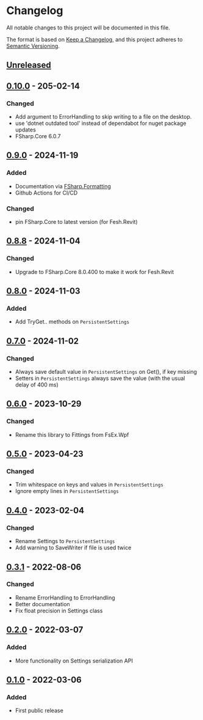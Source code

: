 # Changelog

All notable changes to this project will be documented in this file.

The format is based on [Keep a Changelog](https://keepachangelog.com/en/1.0.0/),
and this project adheres to [Semantic Versioning](https://semver.org/spec/v2.0.0.html).

## [Unreleased]

## [0.10.0] - 205-02-14
### Changed
- Add argument to ErrorHandling to skip writing to a file on the desktop.
- use 'dotnet outdated tool' instead of dependabot for nuget package updates
- FSharp.Core 6.0.7

## [0.9.0] - 2024-11-19
### Added
- Documentation via [FSharp.Formatting](https://fsprojects.github.io/FSharp.Formatting/)
- Github Actions for CI/CD
### Changed
- pin FSharp.Core to latest version (for Fesh.Revit)

## [0.8.8] - 2024-11-04
### Changed
- Upgrade to FSharp.Core 8.0.400 to make it work for Fesh.Revit

## [0.8.0] - 2024-11-03
### Added
- Add TryGet.. methods on `PersistentSettings`

## [0.7.0] - 2024-11-02
### Changed
- Always save default value in `PersistentSettings` on Get(), if key missing
- Setters in `PersistentSettings` always save the value (with the usual delay of 400 ms)

## [0.6.0] - 2023-10-29
### Changed
- Rename this library to Fittings from FsEx.Wpf

## [0.5.0] - 2023-04-23
### Changed
- Trim whitespace on keys and values in `PersistentSettings`
- Ignore empty lines in `PersistentSettings`

## [0.4.0] - 2023-02-04
### Changed
- Rename Settings to `PersistentSettings`
- Add warning to SaveWriter if file is used twice

## [0.3.1] - 2022-08-06
### Changed
- Rename ErrorHandling to ErrorHandling
- Better documentation
- Fix float precision in Settings class

## [0.2.0] - 2022-03-07
### Added
- More functionality on Settings serialization API

## [0.1.0] - 2022-03-06
### Added
- First public release


[Unreleased]: https://github.com/goswinr/Fittings/compare/0.10.0...HEAD
[0.10.0]: https://github.com/goswinr/Fittings/compare/0.9.0...0.10.0
[0.9.0]: https://github.com/goswinr/Fittings/compare/0.8.8...0.9.0
[0.8.8]: https://github.com/goswinr/Fittings/compare/0.8.0...0.8.8
[0.8.0]: https://github.com/goswinr/Fittings/compare/0.7.0...0.8.0
[0.7.0]: https://github.com/goswinr/Fittings/compare/0.6.0...0.7.0
[0.6.0]: https://github.com/goswinr/Fittings/compare/0.5.0...0.6.0
[0.5.0]: https://github.com/goswinr/Fittings/compare/0.4.0...0.5.0
[0.4.0]: https://github.com/goswinr/Fittings/compare/0.3.1...0.4.0
[0.3.1]: https://github.com/goswinr/Fittings/compare/0.2.0...0.3.1
[0.2.0]: https://github.com/goswinr/Fittings/compare/0.1.0...0.2.0
[0.1.0]: https://github.com/goswinr/Fittings/releases/tag/0.1.0

<!--
use to get tag dates:
git log --tags --simplify-by-decoration --pretty="format:%ci %d"

-->